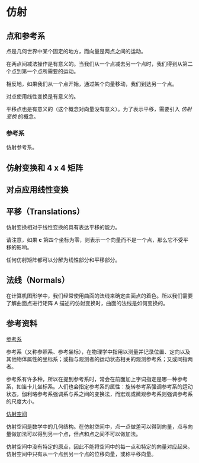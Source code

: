 # 仿射

## 点和参考系

点是几何世界中某个固定的地方，而向量是两点之间的运动。

在两点间减法操作是有意义的。当我们从一个点减去另一个点时，我们得到从第二个点到第一个点所需要的运动。

相反地，如果我们从一个点开始，通过某个向量移动，我们到达另一个点。

对点使用线性变换是有意义的。

平移点也是有意义的（这个概念对向量没有意义）。为了表示平移，需要引入 *仿射变换* 的概念。

### 参考系

仿射参考系。

## 仿射变换和 4 x 4 矩阵

## 对点应用线性变换

## 平移（Translations）

仿射变换相对于线性变换的具有表达平移的能力。

请注意，如果 **c** 第四个坐标为零，则表示一个向量而不是一个点，那么它不受平移的影响。

任何仿射矩阵都可以分解为线性部分和平移部分。

## 法线（Normals）

在计算机图形学中，我们经常使用曲面的法线来确定曲面点的着色。所以我们需要了解曲面点进行矩阵 A 描述的仿射变换时，曲面的法线是如何变换的。

## 参考资料

[参考系](https://zh.wikipedia.org/wiki/%E5%8F%82%E8%80%83%E7%B3%BB#%E8%A7%80%E6%B8%AC%E8%80%85%E5%8F%83%E8%80%83%E7%B3%BB)

参考系（又称参照系、参考坐标），在物理学中指用以测量并记录位置、定向以及其他物体属性的坐标系；或指与观测者的运动状态相关的观测参考系；又或同指两者。

参考系有许多种，所以在提到参考系时，常会在前面加上字词指定是哪一种参考系，如笛卡儿坐标系。人们也会指定参考系的属性：旋转参考系强调参考系的运动状态，伽利略参考系强调系与系之间的变换法，而宏观或微观参考系则强调参考系的尺度大小。

[仿射空间](https://zh.wikipedia.org/wiki/%E4%BB%BF%E5%B0%84%E7%A9%BA%E9%97%B4)

仿射空间是数学中的几何结构。在仿射空间中，点一点做差可以得到向量，点与向量做加法可以得到另一个点，但点和点之间不可以做加法。

仿射空间中没有特定的原点，因此不能将空间中的每一点和特定的向量对应起来。仿射空间中只有从一个点到另一个点的位移向量，或称平移向量。
